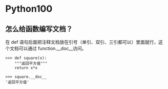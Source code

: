 # Python100


## 怎么给函数编写文档？

在 def 语句后面把注释文档放在引号（单引、双引、三引都可以）里面就行，这个文档可以通过 function.__doc__访问。

```
>>> def square(x):
    """返回平方值"""
    return x*x

>>> square.__doc__
'返回平方值'
```